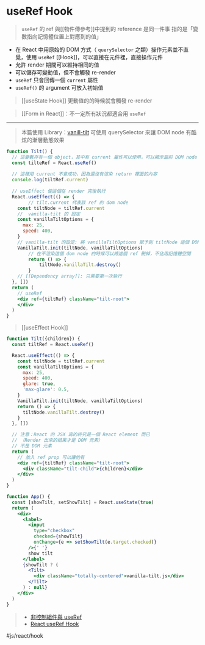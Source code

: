 # useRef Hook

> `useRef` 的 ref 與[[物件傳參考]]中提到的 reference 是同一件事
> 指的是「變數指向記憶體位置上對應到的值」

- 在 React 中用原始的 DOM 方式（ `querySelector` 之類）操作元素並不直覺，使用 `useRef` [[Hook]]，可以直接在元件裡，直接操作元件
- 允許 render 期間可以維持相同的值
- 可以儲存可變動值，但不會觸發 re-render
- `useRef` 只會回傳一個  `current` 屬性
- `useRef()` 的 argument 可放入初始值

>[[useState Hook]] 更動值的的時候就會觸發 re-render

>[[Form in React]]：不一定所有狀況都適合用 `useRef`

---

>本篇使用 Library：[vanill-tilt](https://micku7zu.github.io/vanilla-tilt.js/index.html)
>可使用 querySelector 來讓 DOM node 有酷炫的漸層動態效果
```jsx
function Tilt() {
  // 這變數存有一個 object，其中有 current 屬性可以使用，可以顯示當前 DOM node
  const tilteRef = React.useRef()
	
  // 這樣用 current 不會成功，因為還沒有渲染 return 裡面的內容
  console.log(tiltRef.current)
	
  // useEffect 使這個在 render 完後執行
  React.useEffect(() => {
		// tilt.current 代表該 ref 的 dom node
    const tiltNode = tiltRef.current
    //  vanilla-tilt 的 設定
    const vanillaTiltOptions = {
      max: 25,
      speed: 400,
    }
    // vanilla-tilt 的設定: 將 vanillaTiltOptions 賦予到 tiltNode 這個 DOM node 上
    VanillaTilt.init(tiltNode, vanillaTiltOptions)
		// 在不渲染這個 dom node 的時候可以將這個 ref 刪掉，不佔用記憶體空間
		return () => {
			tiltNode.vanillaTilt.destroy()
		}
	// [[Dependency array]]: 只需要第一次執行 
  }, [])
  return (
    // useRef
    <div ref={tiltRef} className="tilt-root">
    </div>
  )
}
```
>[[useEffect Hook]]
```jsx
function Tilt({children}) {
  const tiltRef = React.useRef()

  React.useEffect(() => {
    const tiltNode = tiltRef.current
    const vanillaTiltOptions = {
      max: 25,
      speed: 400,
      glare: true,
      'max-glare': 0.5,
    }
    VanillaTilt.init(tiltNode, vanillaTiltOptions)
    return () => {
      tiltNode.vanillaTilt.destroy()
    }
  }, [])

  // 注意：React 的 JSX 寫的終究是一個 React element 而已
  // （Render 出來的結果才是 DOM 元素）
  // 不是 DOM 元素 
  return (
    // 放入 ref prop 可以讓他有
    <div ref={tiltRef} className="tilt-root">
      <div className="tilt-child">{children}</div>
    </div>
  )
}

function App() {
  const [showTilt, setShowTilt] = React.useState(true)
  return (
    <div>
      <label>
        <input
          type="checkbox"
          checked={showTilt}
          onChange={e => setShowTilt(e.target.checked)}
        />{' '}
        show tilt
      </label>
      {showTilt ? (
        <Tilt>
          <div className="totally-centered">vanilla-tilt.js</div>
        </Tilt>
      ) : null}
    </div>
  )
}
```


>- [非控制組件與 useRef](https://ithelp.ithome.com.tw/articles/10246939)
>- [React useRef Hook](https://www.w3schools.com/react/react_useref.asp)

#js/react/hook